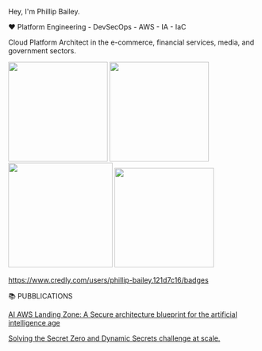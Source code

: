 Hey, I'm Phillip Bailey.

:heart: Platform Engineering - DevSecOps - AWS - IA - IaC 

Cloud Platform Architect in the e-commerce, financial services, media, and government sectors. 

<img src="https://images.credly.com/images/2d84e428-9078-49b6-a804-13c15383d0de/image.png"  width="200" height="200"> <img src="https://images.credly.com/images/53acdae5-d69f-4dda-b650-d02ed7a50dd7/image.png"  
                                                                                                                        width="200" height="200">  <img src="https://images.credly.com/images/0bf0f2da-a699-4c82-82e2-56dcf1f2e1c7/image.png"  width="210" height="210"> <img src="https://images.credly.com/size/340x340/images/771cff46-3573-4d12-bfd8-528745f00957/GCC_badge_PGM_1000x1000.png" width="200" height="200">



https://www.credly.com/users/phillip-bailey.121d7c16/badges

📚 PUBBLICATIONS

[AI AWS Landing Zone: A Secure architecture blueprint for the artificial intelligence age](https://www.linkedin.com/feed/update/urn:li:activity:7299454078114254848)

[Solving the Secret Zero and Dynamic Secrets challenge at scale.](https://medium.com/@p0bailey/solving-the-secret-zero-and-dynamic-secrets-challenge-at-scale-b2d24d41d493)

